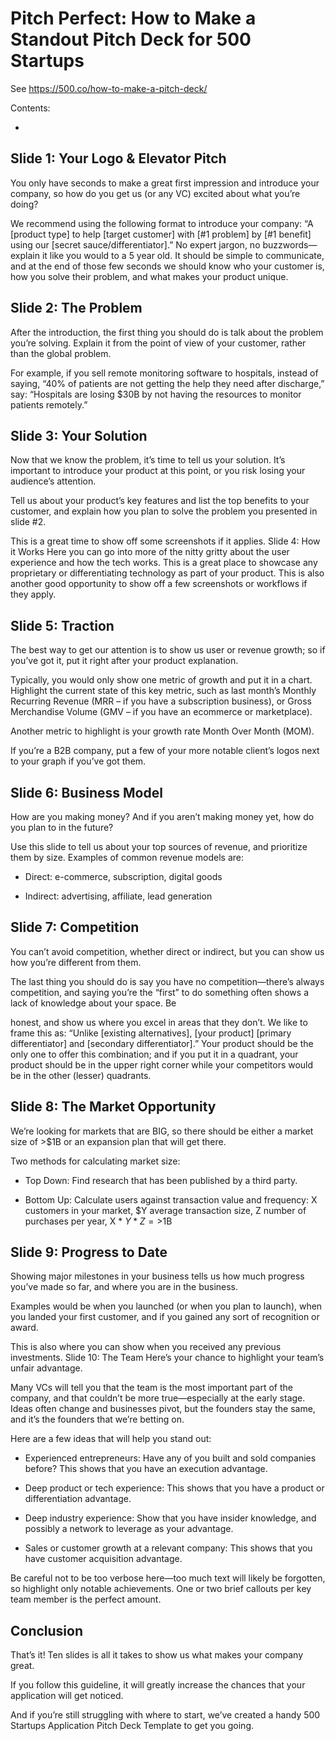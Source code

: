 # Pitch Perfect: How to Make a Standout Pitch Deck for 500 Startups

See https://500.co/how-to-make-a-pitch-deck/

Contents:

* [](#)


## Slide 1: Your Logo & Elevator Pitch

You only have seconds to make a great first impression and introduce your company, so how do you get us (or any VC) excited about what you’re doing?

We recommend using the following format to introduce your company: “A [product type] to help [target customer] with [#1 problem] by [#1 benefit] using our [secret sauce/differentiator].” No expert jargon, no buzzwords—explain it like you would to a 5 year old. It should be simple to communicate, and at the end of those few seconds we should know who your customer is, how you solve their problem, and what makes your product unique.


## Slide 2: The Problem

After the introduction, the first thing you should do is talk about the problem you’re solving. Explain it from the point of view of your customer, rather than the global problem.

For example, if you sell remote monitoring software to hospitals, instead of saying, “40% of patients are not getting the help they need after discharge,” say: “Hospitals are losing $30B by not having the resources to monitor patients remotely.”


## Slide 3: Your Solution

Now that we know the problem, it’s time to tell us your solution. It’s important to introduce your product at this point, or you risk losing your audience’s attention.

Tell us about your product’s key features and list the top benefits to your customer, and explain how you plan to solve the problem you presented in slide #2.

This is a great time to show off some screenshots if it applies. Slide 4: How it Works Here you can go into more of the nitty gritty about the user experience and how the tech works.  This is a great place to showcase any proprietary or differentiating technology as part of your product. This is also another good opportunity to show off a few screenshots or workflows if they apply.


## Slide 5: Traction

The best way to get our attention is to show us user or revenue growth; so if you’ve got it, put it right after your product explanation.

Typically, you would only show one metric of growth and put it in a chart. Highlight the current state of this key metric, such as last month’s Monthly Recurring Revenue (MRR – if you have a subscription business), or Gross Merchandise Volume (GMV – if you have an ecommerce or marketplace).

Another metric to highlight is your growth rate Month Over Month (MOM).

If you’re a B2B company, put a few of your more notable client’s logos next to your graph if you’ve got them.


## Slide 6: Business Model

How are you making money? And if you aren’t making money yet, how do you plan to in the future?

Use this slide to tell us about your top sources of revenue, and prioritize them by size. Examples of common revenue models are:

* Direct: e-commerce, subscription, digital goods

* Indirect: advertising, affiliate, lead generation


## Slide 7: Competition

You can’t avoid competition, whether direct or indirect, but you can show us how you’re different from them.

The last thing you should do is say you have no competition—there’s always competition, and saying you’re the “first” to do something often shows a lack of knowledge about your space. Be

honest, and show us where you excel in areas that they don’t. We like to frame this as: “Unlike [existing alternatives], [your product] [primary differentiator] and [secondary differentiator].” Your product should be the only one to offer this combination; and if you put it in a quadrant, your product should be in the upper right corner while your competitors would be in the other (lesser) quadrants.


## Slide 8: The Market Opportunity

We’re looking for markets that are BIG, so there should be either a market size of >$1B or an expansion plan that will get there.

Two methods for calculating market size:

* Top Down: Find research that has been published by a third party.

* Bottom Up: Calculate users against transaction value and frequency: X customers in your market, $Y average transaction size, Z number of purchases per year, X * $Y * Z = >$1B


## Slide 9: Progress to Date

Showing major milestones in your business tells us how much progress you’ve made so far, and where you are in the business.

Examples would be when you launched (or when you plan to launch), when you landed your first customer, and if you gained any sort of recognition or award.

This is also where you can show when you received any previous investments. Slide 10: The Team Here’s your chance to highlight your team’s unfair advantage.

Many VCs will tell you that the team is the most important part of the company, and that couldn’t be more true—especially at the early stage. Ideas often change and businesses pivot, but the founders stay the same, and it’s the founders that we’re betting on.

Here are a few ideas that will help you stand out:

* Experienced entrepreneurs: Have any of you built and sold companies before?  This shows that you have an execution advantage.

* Deep product or tech experience: This shows that you have a product or differentiation advantage.

* Deep industry experience: Show that you have insider knowledge, and possibly a network to leverage as your advantage.

* Sales or customer growth at a relevant company: This shows that you have customer acquisition advantage.

Be careful not to be too verbose here—too much text will likely be forgotten, so highlight only notable achievements. One or two brief callouts per key team member is the perfect amount.


## Conclusion

That’s it! Ten slides is all it takes to show us what makes your company great.

If you follow this guideline, it will greatly increase the chances that your application will get noticed.

And if you’re still struggling with where to start, we’ve created a handy 500 Startups Application Pitch Deck Template to get you going.
